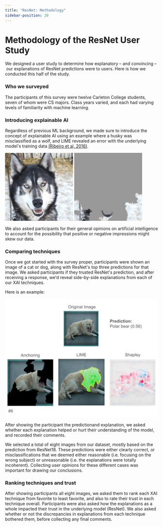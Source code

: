 ```yaml
---
title: "ResNet: Methodology"
sidebar-position: 20
---
```


# Methodology of the ResNet User Study
We designed a user study to determine how explanatory – and convincing – our explanations of ResNet predictions were to users. Here is how we conducted this half of the study.

### Who we surveyed

The participants of this survey were twelve Carleton College students, seven of whom were CS majors. Class years varied, and each had varying levels of familiarity with machine learning.

### Introducing explainable AI

Regardless of previous ML background, we made sure to introduce the concept of explainable AI using an example where a husky was misclassified as a wolf, and LIME revealed an error with the underlying model's training data [(Ribeiro et al, 2016)](https://arxiv.org/abs/1602.04938).

![Figure 1](/img/user_study/wolf-husky.png "An image of a husky predicted to be a wolf.")
![Figure 1](/img/user_study/wolf-husky-lime.png "The image put through LIME.")

We also asked participants for their general opinions on artificial intelligence to account for the possibility that positive or negative impressions might skew our data.

### Comparing techniques

Once we got started with the survey proper, participants were shown an image of a cat or dog, along with ResNet's top three predictions for that image. We asked participants if they trusted ResNet's prediction, and after receiving a response, we'd reveal side-by-side explanations from each of our XAI techniques.

Here is an example:

![Figure 2](/img/user_study/polar_bear-slide.jpg "An image of a dog, with explanations for why it was predicted as a polar bear.")

After showing the participant the predictionand explanation, we asked whether each explanation helped or hurt their understanding of the model, and recorded their comments.

We selected a total of eight images from our dataset, mostly based on the prediction from ResNet18. These predictions were either clearly correct, or misclassifications that we deemed either reasonable (i.e. focusing on the wrong subject) or unreasonable (i.e. the explanations were totally incoherent). Collecting user opinions for these different cases was important for drawing our conclusions.

### Ranking techniques and trust

After showing participants all eight images, we asked them to rank each XAI technique from favorite to least favorite, and also to rate their trust in each technique overall. Participants were also asked how the explanations as a whole impacted their trust in the underlying model (ResNet). We also asked whether or not the discrepancies in explanations from each technique bothered them, before collecting any final comments.
